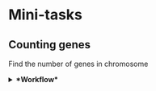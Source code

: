# Mini-tasks

## Counting genes
Find the number of genes in chromosome
<details>
<summary><strong> *Workflow* </summary></strong>

### Download gene annotation file
The gene annotation file cam be found in GENECODE website. The corresponding GFF/GTF file can be downloaded and uncompressed through:

```
wget https://ftp.ebi.ac.uk/pub/databases/gencode/Gencode_human/release_49/gencode.v49.annotation.gtf.gz
gunzip gencode.v49.annotation.gtf.gz
```

### Check the file details
The content of the file can be assessed (first 10 lines):

```
head -n 10 gencode.v49.annotation.gtf

##description: evidence-based annotation of the human genome (GRCh38), version 49 (Ensembl 115)
##provider: GENCODE
##contact: gencode-help@ebi.ac.uk
##format: gtf
##date: 2025-07-08
chr1    HAVANA  gene    11121   24894   .       +       .       gene_id "ENSG00000290825.2"; gene_type "lncRNA"; gene_name "DDX11L16"; level 2; tag "overlaps_pseudogene";
```

From this column 1 represent the **chromosome number** and column 3 represent the **feature** information.
> **Note:** The gene annotation file can also be downloaded via NCBI website, but the content arrangement would be different

## Counting genes
From the gene annotation file, we filter from chromosome 17 from column 1 and for gene from column 3 features using the `awk` command. The filtered info is then stored to an output file "chr17_gene.gtf" :

```
awk '$1 == "chr17" && $3 == "gene"' gencode.v49.annotation.gtf > chr17_gene.gtf
```

The filtered files contain only genes in chromosome 17 and gene number can be found by counting lines in the file

```
wc -l < "chr17_gene.gtf"
```

The number of genes was found to be 3780 genes. This includes protein-coding genes, lncRNA, pseudo genes and other functional categories. Therefore, we can further filter gene type-wise:

```
awk '$1 == "chr17" && $3 == "gene" && $0 ~ /gene_type "protein_coding"/' gencode.v49.annotation.gtf > chr17_genetype.gtf

wc -l < "chr17_genetype.gtf"

1187
```
## Consolidated script
A bash script with input as gtf file, chromosome and type(optional) can be found at [`scripts/gene_counts.sh`](scripts/gene_counts.sh)

### Gene count for chromosome 17
```
./gene_count.sh -gtf "gencode.v49.annotation.gtf" -chr "chr17"
```

### Protein-coding gene counts in chromosome 17
```
/gene_count.sh -gtf "gencode.v49.annotation.gtf" -chr "chr17" -type "protein_coding"
```
</details>
